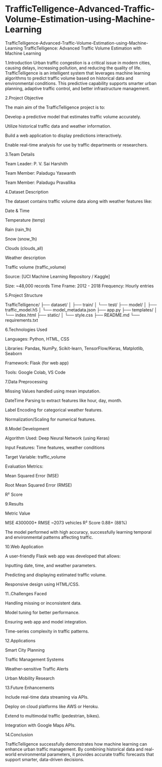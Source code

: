 # TrafficTelligence-Advanced-Traffic-Volume-Estimation-using-Machine-Learning
 TrafficTelligence-Advanced-Traffic-Volume-Estimation-using-Machine-Learning
TrafficTelligence: Advanced Traffic Volume Estimation with Machine Learning

1.Introduction
Urban traffic congestion is a critical issue in modern cities, causing delays, increasing pollution, and reducing the quality of life. TrafficTelligence is an intelligent system that leverages machine learning algorithms to predict traffic volume based on historical data and environmental conditions. This predictive capability supports smarter urban planning, adaptive traffic control, and better infrastructure management.

2.Project Objective

The main aim of the TrafficTelligence project is to:

Develop a predictive model that estimates traffic volume accurately.

Utilize historical traffic data and weather information.

Build a web application to display predictions interactively.

Enable real-time analysis for use by traffic departments or researchers.

3.Team Details

Team Leader: P. V. Sai Harshith

Team Member: Paladugu Yaswanth

Team Member: Paladugu Pravallika

4.Dataset Description

The dataset contains traffic volume data along with weather features like:

Date & Time

Temperature (temp)

Rain (rain_1h)

Snow (snow_1h)

Clouds (clouds_all)

Weather description

Traffic volume (traffic_volume)

Source: [UCI Machine Learning Repository / Kaggle]

Size: ~48,000 records Time Frame: 2012 - 2018 Frequency: Hourly entries

5.Project Structure

TrafficTelligence/ ├── dataset/ │ ├── train/ │ └── test/ ├── model/ │ ├── traffic_model.h5 │ └── model_metadata.json ├── app.py ├── templates/ │ └── index.html ├── static/ │ └── style.css ├── README.md └── requirements.txt

6.Technologies Used

Languages: Python, HTML, CSS

Libraries: Pandas, NumPy, Scikit-learn, TensorFlow/Keras, Matplotlib, Seaborn

Framework: Flask (for web app)

Tools: Google Colab, VS Code

7.Data Preprocessing

Missing Values handled using mean imputation.

DateTime Parsing to extract features like hour, day, month.

Label Encoding for categorical weather features.

Normalization/Scaling for numerical features.

8.Model Development

Algorithm Used: Deep Neural Network (using Keras)

Input Features: Time features, weather conditions

Target Variable: traffic_volume

Evaluation Metrics:

Mean Squared Error (MSE)

Root Mean Squared Error (RMSE)

R² Score

9.Results

Metric Value

MSE 4300000+ RMSE ~2073 vehicles R² Score 0.88+ (88%)

The model performed with high accuracy, successfully learning temporal and environmental patterns affecting traffic.

10.Web Application

A user-friendly Flask web app was developed that allows:

Inputting date, time, and weather parameters.

Predicting and displaying estimated traffic volume.

Responsive design using HTML/CSS.

11..Challenges Faced

Handling missing or inconsistent data.

Model tuning for better performance.

Ensuring web app and model integration.

Time-series complexity in traffic patterns.

12.Applications

Smart City Planning

Traffic Management Systems

Weather-sensitive Traffic Alerts

Urban Mobility Research

13.Future Enhancements

Include real-time data streaming via APIs.

Deploy on cloud platforms like AWS or Heroku.

Extend to multimodal traffic (pedestrian, bikes).

Integration with Google Maps APIs.

14.Conclusion

TrafficTelligence successfully demonstrates how machine learning can enhance urban traffic management. By combining historical data and real-world environmental parameters, it provides accurate traffic forecasts that support smarter, data-driven decisions.
